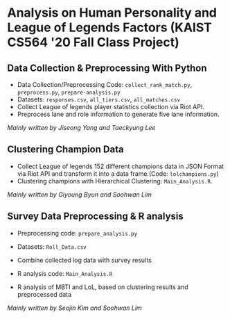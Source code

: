# Analysis on Human Personality and League of Legends Factors (KAIST CS564 '20 Fall Class Project)

## Data Collection & Preprocessing With Python

- Data Collection/Preprocessing Code: `collect_rank_match.py`, `preprocess.py`, `prepare-analysis.py`
- Datasets: `responses.csv`, `all_tiers.csv`, `all_matches.csv`
- Collect League of legends player statistics collection via Riot API.
- Preprocess lane and role information to generate five lane information.

*Mainly written by Jiseong Yang and Taeckyung Lee*

## Clustering Champion Data

- Collect League of legends 152 different champions data in JSON Format via Riot API and transform it into a data frame.(Code: `lolchampions.py`)
- Clustering champions with Hierarchical Clustering: `Main_Analysis.R`.

*Mainly written by Giyoung Byun and Soohwan Lim*

## Survey Data Preprocessing & R analysis

- Preprocessing code: `prepare_analysis.py`
- Datasets: `Roll_Data.csv`
- Combine collected log data with survey results

- R analysis code: `Main_Analysis.R` 
- R analysis of MBTI and LoL, based on clustering results and preprocessed data

*Mainly written by Seojin Kim and Soohwan Lim*
